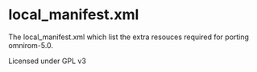 local_manifest.xml
==================

The local_manifest.xml which list the extra resouces required for porting omnirom-5.0.

Licensed under GPL v3


